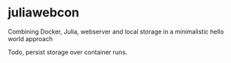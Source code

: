 # juliawebcon
Combining Docker, Julia, webserver and local storage in a minimalistic hello world approach

Todo, persist storage over container runs.

